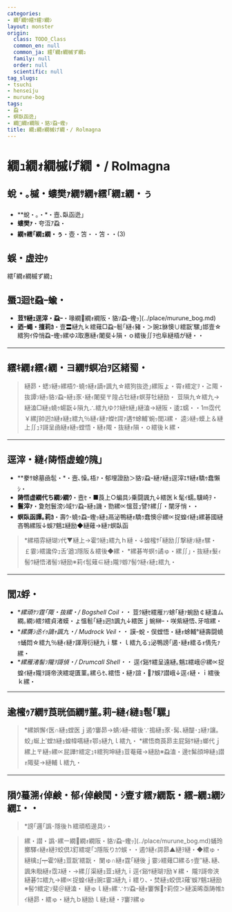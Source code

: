 ```yaml
---
categories:
- 繝｢繝ｳ繧ｹ繧ｿ繝ｼ
layout: monster
origin:
  class: TODO_Class
  common_en: null
  common_ja: 繧｢繝ｫ繝槭ず繝ｭ
  family: null
  order: null
  scientific: null
tag_slugs:
- tsuchi
- henseiju
- murune-bog
tags:
- 蝨・
- 螟臥函迯｣
- 繝繝ｫ繝阪・貉ｿ蝨ｰ蟶ｯ
title: 繝ｭ繝ｫ繝槭げ繝・/ Rolmagna
---
```


# 繝ｭ繝ｫ繝槭げ繝・/ Rolmagna

## 蛻・｡槭・螻樊ｧ繝ｻ繝ｬ繧｢繝ｪ繝・ぅ

* **蛻・｡・*・壼､臥函迯｣
* **螻樊ｧ**・夸沍ｱ蝨・
* **繝ｬ繧｢繝ｪ繝・ぅ**・壺・笘・・笘・・(3)

## 蜈・虚迚ｩ

繧｢繝ｫ繝槭ず繝ｭ

## 蜃ｺ迴ｾ蝨ｰ蝓・

* **荳ｻ縺ｪ逕滓・蝨ｰ**・喙繝繝ｫ繝阪・貉ｿ蝨ｰ蟶ｯ](../place/murune_bog.md)
* **迺ｰ蠅・擅莉ｶ**・壹〓縺九ｋ繧薙□蝨ｰ髱｢縺ｨ豬・＞豌ｴ貅懊∪繧翫′騾｣邯壹☆繧狗ｲ伜悄蝨ｰ蟶ｯ縲ゆｽ取惠縺ｨ闍斐↓隕・ｏ繧後∬ｦ也阜縺梧が縺・・

---

## 繧ｷ繝ｫ繧ｨ繝・ヨ繝ｻ螟冶ｦ区緒蜀・

> 縺昴・蟋ｿ縺ｯ縲梧ｳ･蟯ｩ縺ｫ謫ｬ諷九☆繧狗抜迯｣縲阪ょ・霄ｫ繧定ｦ・≧陬・抜譚ｿ縺ｯ貉ｿ蝨ｰ縺ｮ豕･縺ｨ闍斐〒隍占牡縺ｫ螟芽牡縺励・
> 荳隕九☆繧九→縺溘□縺ｮ蟯ｩ蝪翫↓隕九∴繧九ゆｸｸ縺ｾ縺｣縺溘→縺阪・逶ｴ蠕・・1m霑代￥縲∫帥迥ｶ縺ｫ縺ｪ繧九％縺ｨ縺ｧ蠑ｾ諤ｧ遘ｻ蜍輔′蜿ｯ閭ｽ縲・
> 逵ｼ縺ｯ蟆上＆縺上∬ｭｦ謌呈凾縺ｫ縺ｯ螳悟・縺ｫ陬・抜縺ｫ隕・ｏ繧後ｋ縲・

---

## 逕滓・縺ｨ陦悟虚蝗ｳ隗｣

* **豢ｻ蜍墓凾髢・*・壼､懆｡梧ｧ・郁埋證励＞貉ｿ蝨ｰ縺ｧ縺ｮ逕滓ｴｻ縺ｫ驕ｩ蠢懶ｼ・
* **陦悟虚繝代ち繝ｼ繝ｳ**・壼ｾ・■莨上○蝙具ｼ乗闘諷九↓繧医ｋ髦ｲ蠕｡驥崎ｦ・
* **鬟滓ｧ**・夐尅鬟滂ｼ域ｹｿ蝨ｰ縺ｮ譏・勠縲∝慍荳ｭ譬ｹ縲∬・闡牙悄・・
* **螟臥函譚｡莉ｶ**・壽ｳ･蟯ｩ蝨ｰ蟶ｯ縺ｮ鬲泌鴨縺ｫ驕ｩ蠢懊＠縲∝捉蝗ｲ縺ｮ縲碁國縺吝鴨縲阪↓蜈ｱ魑ｴ縺励◆縺薙→縺ｧ螟臥函

> *縲梧雰縺瑚ｿ代▼縺上→霍ｳ縺ｭ繧九ｈ縺・↓蝗櫁ｻ｢縺励∬撃縺ｿ縺ｫ騾・￡霎ｼ繧讒伜ｭ舌′遒ｺ隱阪＆繧後◆縲・
> *縲碁岑螟ｩ譎ゅ・縲∬｣・抜縺ｫ髮ｨ髻ｳ縺悟渚髻ｿ縺励※莉ｲ髢薙∈縺ｮ隴ｦ蝣ｱ髻ｳ縺ｨ縺ｪ繧九・

---

## 閭ｽ蜉・

* **縲頑ｹｿ霆｢陬・抜縲・/ Bogshell Coil・・* 荳ｸ縺ｾ繧雁ｧｿ蜍｢縺ｧ蜿励￠縺溘ム繝｡繝ｼ繧ｸ繧貞渚蟆・ょ慍髱｢縺ｮ迥ｶ諷九↓繧医ｊ蜿榊ｰ・咲紫縺悟､牙喧縲・
* **縲贋ｼ丞ｲｩ謫ｬ諷九・/ Mudrock Veil・・* 謨ｰ蛻・俣螳悟・縺ｫ蜍輔°縺壽闘蟯ｩ蛹悶☆繧九％縺ｨ縺ｧ諢溽衍縺九ｉ騾・ｌ繧九るｭ泌鴨謗｢遏･縺ｫ繧るｫ倩先ｧ縲・
* **縲雁渚髻ｿ隴ｦ謌偵・/ Drumcall Shell・・* 逕ｲ谿ｻ繧呈遠縺｡魑ｴ繧峨＠縲∝捉蝗ｲ縺ｫ隴ｦ謌帝浹繧堤匱菫｡縲らｾ､繧悟・縺ｧ諠・ｱ蜈ｱ譛峨↓逕ｨ縺・ｉ繧後ｋ縲・

---

## 逾櫁ｩｱ繝ｻ莨晄価繝ｻ菫｡莉ｰ縺ｨ縺ｮ髢｢騾｣

> *縲娯懈ｲ医∩縺ｮ螳医ｊ遏ｳ窶昴→蜻ｼ縺ｰ繧後∵搗縺ｮ豕･髯､縺醍･ｭ縺ｧ讓｡蛟｣蜒上′螳ｶ縺ｮ蝗幃嚆縺ｫ鄂ｮ縺九ｌ繧九・
> *縲悟商莨昴主屁谿ｻ縺ｮ螂代ｊ縲上〒縺ｯ縲∝屁譁ｹ繧定ｭｷ繧狗坤縺ｮ荳菴薙→縺励※蝨溘・邊ｾ髴顔坤縺ｮ譛ｫ陬斐→縺輔ｌ繧九・

---

## 隕ｳ蟇溯ｨ倬鹸・郁ｨ倬鹸閠・ｼ壹す繧ｧ繝翫・繧ｰ繝ｭ繝ｼ繝ｴ・・

> *謗｢邏｢譌･隱後ｈ繧頑栢邊具ｼ・

> 縲・譛・譌･縲ー繝繝ｫ繝阪・貉ｿ蝨ｰ蟶ｯ](../place/murune_bog.md)蛹玲擲驛ｨ縺ｫ縺ｦ蛟倶ｽ釘繧堤｢ｺ隱阪りｶｳ蜈・・遏ｳ縺ｨ諤昴▲縺ｦ縺・◆繧ゅ・縺檎ｪ∫┯霍ｳ縺ｭ荳翫′繧翫・
> 闌ゅ∩縺ｫ霆｢縺後ｊ霎ｼ繧薙□縲るｩ壹″縺､縺､諷朱㍾縺ｫ霑ｽ縺・→縲∬渠縺ｮ荳ｭ縺九ｉ逕ｲ谿ｻ縺瑚ｦ励￥縲・
> 隴ｦ謌帝浹縺碁ｳｴ繧九→縲∝捉蝗ｲ縺ｮ豌ｴ霎ｺ縺九ｉ繧り､・焚縺ｮ蛟倶ｽ薙′蜈ｱ魑ｴ縺励※髻ｳ繧定ｿ斐＠縺溘・
> 縺ゅｌ縺ｯ縲∵ｹｿ蝨ｰ縺ｫ窶懈ｹ莉倥＞縺溪晞亟陦帷ｶｲ縺昴・繧ゅ・縺九ｂ縺励ｌ縺ｪ縺・ｦ窶ｦ縲ゅ